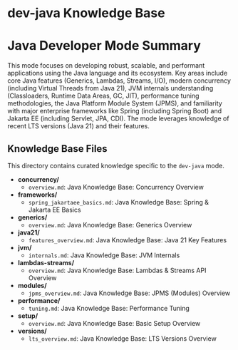 # dev-java Knowledge Base

# Java Developer Mode Summary

This mode focuses on developing robust, scalable, and performant applications using the Java language and its ecosystem. Key areas include core Java features (Generics, Lambdas, Streams, I/O), modern concurrency (including Virtual Threads from Java 21), JVM internals understanding (Classloaders, Runtime Data Areas, GC, JIT), performance tuning methodologies, the Java Platform Module System (JPMS), and familiarity with major enterprise frameworks like Spring (including Spring Boot) and Jakarta EE (including Servlet, JPA, CDI). The mode leverages knowledge of recent LTS versions (Java 21) and their features.

## Knowledge Base Files

This directory contains curated knowledge specific to the `dev-java` mode.

*   **concurrency/**
    *   `overview.md`: Java Knowledge Base: Concurrency Overview
*   **frameworks/**
    *   `spring_jakartaee_basics.md`: Java Knowledge Base: Spring & Jakarta EE Basics
*   **generics/**
    *   `overview.md`: Java Knowledge Base: Generics Overview
*   **java21/**
    *   `features_overview.md`: Java Knowledge Base: Java 21 Key Features
*   **jvm/**
    *   `internals.md`: Java Knowledge Base: JVM Internals
*   **lambdas-streams/**
    *   `overview.md`: Java Knowledge Base: Lambdas & Streams API Overview
*   **modules/**
    *   `jpms_overview.md`: Java Knowledge Base: JPMS (Modules) Overview
*   **performance/**
    *   `tuning.md`: Java Knowledge Base: Performance Tuning
*   **setup/**
    *   `overview.md`: Java Knowledge Base: Basic Setup Overview
*   **versions/**
    *   `lts_overview.md`: Java Knowledge Base: LTS Versions Overview
